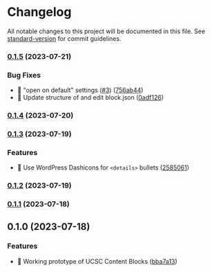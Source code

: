 # Changelog

All notable changes to this project will be documented in this file. See [standard-version](https://github.com/conventional-changelog/standard-version) for commit guidelines.

### [0.1.5](https://github.com/ucsc/ucsc-content-blocks/compare/v0.1.4...v0.1.5) (2023-07-21)


### Bug Fixes

* :bug: "open on default" settings ([#3](https://github.com/ucsc/ucsc-content-blocks/issues/3)) ([756ab44](https://github.com/ucsc/ucsc-content-blocks/commit/756ab443a67ea3a579d6e7c969f6078916dbb837))
* :memo: Update structure of <InspectorControls> and edit block.json ([0adf126](https://github.com/ucsc/ucsc-content-blocks/commit/0adf1265b74bc78e9f6e92fb53d0fb2ea25355f2))

### [0.1.4](https://github.com/ucsc/ucsc-content-blocks/compare/v0.1.3...v0.1.4) (2023-07-20)

### [0.1.3](https://github.com/ucsc/ucsc-content-blocks/compare/v0.1.2...v0.1.3) (2023-07-19)


### Features

* :art: Use WordPress Dashicons for `<details>` bullets ([2585061](https://github.com/ucsc/ucsc-content-blocks/commit/2585061e4dc250756c3571ae066e8a093ecc094d))

### [0.1.2](https://github.com/ucsc/ucsc-content-blocks/compare/v0.1.1...v0.1.2) (2023-07-19)

### [0.1.1](https://github.com/ucsc/ucsc-content-blocks/compare/v0.1.0...v0.1.1) (2023-07-18)

## 0.1.0 (2023-07-18)


### Features

* :tada: Working prototype of UCSC Content Blocks ([bba7a13](https://github.com/ucsc/ucsc-content-blocks/commit/bba7a139a56824e51926473b7c1f1fca88dab68a))
